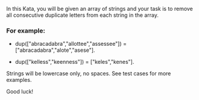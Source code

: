 In this Kata, you will be given an array of strings and your task is to remove all consecutive duplicate letters from each string in the array.

### For example:

- dup(["abracadabra","allottee","assessee"]) = ["abracadabra","alote","asese"].

- dup(["kelless","keenness"]) = ["keles","kenes"].

Strings will be lowercase only, no spaces. See test cases for more examples.

Good luck!
